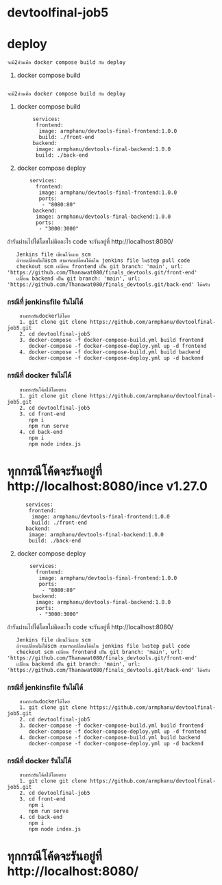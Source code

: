 # devtoolfinal-job5

# deploy 
  `จะมี2ส่วนคือ docker compose build กับ deploy`
  1. docker compose build
     ```version: "3"  # optional s# deploy 
  `จะมี2ส่วนคือ docker compose build กับ deploy`
  1. docker compose build
     ```version: "3"  # optional since v1.27.0
          services:
           frontend:
            image: armphanu/devtools-final-frontend:1.0.0
            build: ./front-end
          backend:
           image: armphanu/devtools-final-backend:1.0.0
           build: ./back-end 
  2. docker compose deploy   
     ```version: "3"  # optional since v1.27.0
         services:
           frontend:
            image: armphanu/devtools-final-frontend:1.0.0
            ports:
             - "8080:80"
          backend:
           image: armphanu/devtools-final-backend:1.0.0
           ports:
            - "3000:3000"
 ถ้ารันผ่านไปได้โดยไม่ติดอะไร code จะรันอยู่ที่ http://localhost:8080/
  ```
     Jenkins file เขียนไว้แบบ scm 
     ถ้าจะเปลี่ยนไม่ใช้scm สามารถเปลี่ยนโค้ดใน jenkins file ในstep pull code
     checkout scm เปลี่ยน frontend เป็น git branch: 'main', url: 'https://github.com/Thanawat080/finals_devtools.git/front-end'
     เปลี่ยน backend เป็น git branch: 'main', url: 'https://github.com/Thanawat080/finals_devtools.git/back-end' ได้ครับ
  ```
     
### กรณีที่ jenkinsfile รันไม่ได้
 ```
     สามารถรันdockerได้โดย
     1. git clone git clone https://github.com/armphanu/devtoolfinal-job5.git
     2. cd devtoolfinal-job5
     3. docker-compose -f docker-compose-build.yml build frontend
        docker-compose -f docker-compose-deploy.yml up -d frontend
     4. docker-compose -f docker-compose-build.yml build backend
        docker-compose -f docker-compose-deploy.yml up -d backend
```
### กรณีที่ docker รันไม่ได้
 ```
     สามารถรันโค้ดได้โดยตรง
     1. git clone git clone https://github.com/armphanu/devtoolfinal-job5.git
     2. cd devtoolfinal-job5
     3. cd front-end
        npm i
        npm run serve
     4. cd back-end
        npm i
        npm node index.js
```
# ทุกกรณีโค้ดจะรันอยู่ที่ http://localhost:8080/ince v1.27.0
          services:
           frontend:
            image: armphanu/devtools-final-frontend:1.0.0
            build: ./front-end
          backend:
           image: armphanu/devtools-final-backend:1.0.0
           build: ./back-end 
  2. docker compose deploy   
     ```version: "3"  # optional since v1.27.0
         services:
           frontend:
            image: armphanu/devtools-final-frontend:1.0.0
            ports:
             - "8080:80"
          backend:
           image: armphanu/devtools-final-backend:1.0.0
           ports:
            - "3000:3000"
 ถ้ารันผ่านไปได้โดยไม่ติดอะไร code จะรันอยู่ที่ http://localhost:8080/
  ```
     Jenkins file เขียนไว้แบบ scm 
     ถ้าจะเปลี่ยนไม่ใช้scm สามารถเปลี่ยนโค้ดใน jenkins file ในstep pull code
     checkout scm เปลี่ยน frontend เป็น git branch: 'main', url: 'https://github.com/Thanawat080/finals_devtools.git/front-end'
     เปลี่ยน backend เป็น git branch: 'main', url: 'https://github.com/Thanawat080/finals_devtools.git/back-end' ได้ครับ
  ```
     
### กรณีที่ jenkinsfile รันไม่ได้
 ```
     สามารถรันdockerได้โดย
     1. git clone git clone https://github.com/armphanu/devtoolfinal-job5.git
     2. cd devtoolfinal-job5
     3. docker-compose -f docker-compose-build.yml build frontend
        docker-compose -f docker-compose-deploy.yml up -d frontend
     4. docker-compose -f docker-compose-build.yml build backend
        docker-compose -f docker-compose-deploy.yml up -d backend
```
### กรณีที่ docker รันไม่ได้
 ```
     สามารถรันโค้ดได้โดยตรง
     1. git clone git clone https://github.com/armphanu/devtoolfinal-job5.git
     2. cd devtoolfinal-job5
     3. cd front-end
        npm i
        npm run serve
     4. cd back-end
        npm i
        npm node index.js
```
# ทุกกรณีโค้ดจะรันอยู่ที่ http://localhost:8080/
